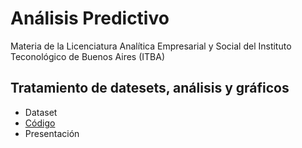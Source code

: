 # Análisis Predictivo
Materia de la Licenciatura Analítica Empresarial y Social del Instituto Teconológico de Buenos Aires (ITBA)
##  Tratamiento de datesets, análisis y gráficos
+ Dataset
+ [Código](https://camicollado.github.io/Analisis-Predictivo/GooglePlayStoreEDA.Rmd)
+ Presentación
